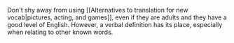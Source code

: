 Don't shy away from using [[Alternatives to translation for new vocab|pictures, acting, and games]], even if they are adults and they have a good level of English. However, a verbal definition has its place, especially when relating to other known words.